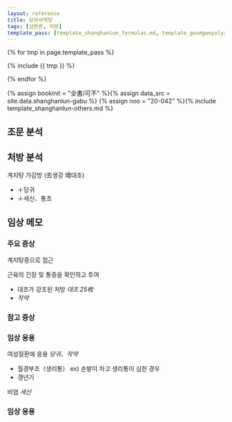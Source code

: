 ```yaml
---
layout: reference
title: 당귀사역탕
tags: [상한론, 처방]
template_pass: [template_shanghanlun_formulas.md, template_geumgweyolyag_formulas.md, template_etc_formulas.md]
---
```



{% for tmp in page.template_pass %}

{% include {{ tmp }} %}

{% endfor %}


{% assign bookinit = "全書/可不" %}{% assign data_src = site.data.shanghanlun-gabu %}
{% assign noo = "20-042" %}{% include template_shanghanlun-others.md %}

## 조문 분석

## 처방 분석

계지탕 가감방 (去생강 增대조)
* ＋당귀
* ＋세신、통초



## 임상 메모


### 주요 증상

계지탕증으로 접근

근육의 긴장 및 통증을 확인하고 투여
* 대조가 강조된 처방 _대조 25枚_
* _작약_


### 참고 증상


### 임상 응용

여성질환에 응용 _당귀、작약_
* 월경부조（생리통） ex) 손발이 차고 생리통이 심한 경우
* 갱년기

비염 _세신_

### 임상 응용
